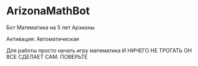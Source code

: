 # ArizonaMathBot
Бот Математика на 5 лет Арзионы

Активация: Автоматическая

Для работы просто начать игру математика И НИЧЕГО НЕ ТРОГАТЬ ОН ВСЕ СДЕЛАЕТ САМ. ПОВЕРЬТЕ
